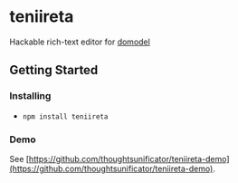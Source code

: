 # teniireta

Hackable rich-text editor for [domodel](https://github.com/thoughtsunificator/domodel)

## Getting Started

### Installing

- ``npm install teniireta``

### Demo

See [https://github.com/thoughtsunificator/teniireta-demo](https://github.com/thoughtsunificator/teniireta-demo).
